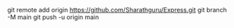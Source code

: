 
git remote add origin https://github.com/Sharathguru/Express.git
git branch -M main
git push -u origin main 

